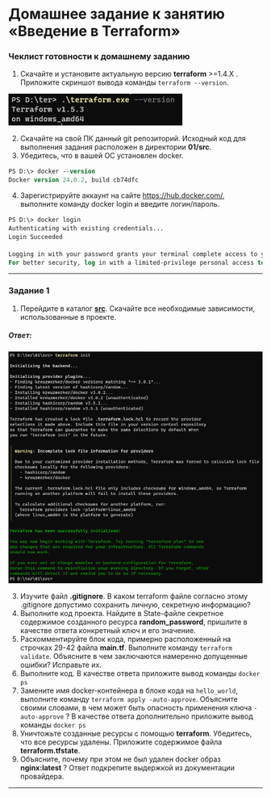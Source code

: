 # Домашнее задание к занятию «Введение в Terraform»

### Чеклист готовности к домашнему заданию

1. Скачайте и установите актуальную версию **terraform** >=1.4.X . Приложите скриншот вывода команды ```terraform --version```.

![](images/0.1.PNG)

2. Скачайте на свой ПК данный git репозиторий. Исходный код для выполнения задания расположен в директории **01/src**.
3. Убедитесь, что в вашей ОС установлен docker.

```ps
PS D:\> docker --version
Docker version 24.0.2, build cb74dfc
```
 
4. Зарегистрируйте аккаунт на сайте https://hub.docker.com/, выполните команду docker login и введите логин/пароль.

```ps
PS D:\> docker login
Authenticating with existing credentials...
Login Succeeded

Logging in with your password grants your terminal complete access to your account.
For better security, log in with a limited-privilege personal access token. Learn more at https://docs.docker.com/go/access-tokens/
```

------

### Задание 1

1. Перейдите в каталог [**src**](https://github.com/netology-code/ter-homeworks/tree/main/01/src). Скачайте все необходимые зависимости, использованные в проекте.

##### Ответ:
![](images/1.1.PNG)   


3. Изучите файл **.gitignore**. В каком terraform файле согласно этому .gitignore допустимо сохранить личную, секретную информацию?
4. Выполните код проекта. Найдите  в State-файле секретное содержимое созданного ресурса **random_password**, пришлите в качестве ответа конкретный ключ и его значение.
5. Раскомментируйте блок кода, примерно расположенный на строчках 29-42 файла **main.tf**.
Выполните команду ```terraform validate```. Объясните в чем заключаются намеренно допущенные ошибки? Исправьте их.
6. Выполните код. В качестве ответа приложите вывод команды ```docker ps```
7. Замените имя docker-контейнера в блоке кода на ```hello_world```, выполните команду ```terraform apply -auto-approve```.
Объясните своими словами, в чем может быть опасность применения ключа  ```-auto-approve``` ? В качестве ответа дополнительно приложите вывод команды ```docker ps```
8. Уничтожьте созданные ресурсы с помощью **terraform**. Убедитесь, что все ресурсы удалены. Приложите содержимое файла **terraform.tfstate**. 
9. Объясните, почему при этом не был удален docker образ **nginx:latest** ? Ответ подкрепите выдержкой из документации провайдера.


------
